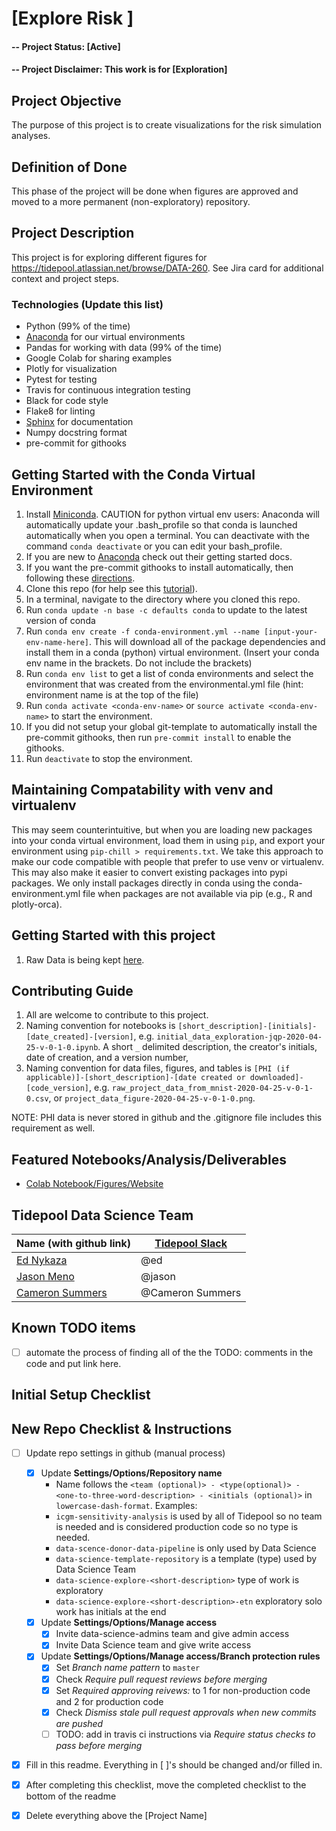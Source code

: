 # [Explore Risk ]

#### -- Project Status: [Active]
#### -- Project Disclaimer: This work is for [Exploration]
 ## Project Objective
The purpose of this project is to create visualizations for the risk simulation
analyses.

## Definition of Done
This phase of the project will be done when figures are approved and moved to a more
permanent (non-exploratory) repository.

## Project Description
This project is for exploring different figures for
https://tidepool.atlassian.net/browse/DATA-260. See Jira card for additional
context and project steps.


### Technologies (Update this list)
* Python (99% of the time)
* [Anaconda](https://www.anaconda.com/) for our virtual environments
* Pandas for working with data (99% of the time)
* Google Colab for sharing examples
* Plotly for visualization
* Pytest for testing
* Travis for continuous integration testing
* Black for code style
* Flake8 for linting
* [Sphinx](https://www.sphinx-doc.org/en/master/) for documentation
* Numpy docstring format
* pre-commit for githooks

## Getting Started with the Conda Virtual Environment
1. Install [Miniconda](https://conda.io/miniconda.html). CAUTION for python virtual env users: Anaconda will automatically update your .bash_profile
so that conda is launched automatically when you open a terminal. You can deactivate with the command `conda deactivate`
or you can edit your bash_profile.
2. If you are new to [Anaconda](https://docs.anaconda.com/anaconda/user-guide/getting-started/)
check out their getting started docs.
3. If you want the pre-commit githooks to install automatically, then following these
[directions](https://pre-commit.com/#automatically-enabling-pre-commit-on-repositories).
4. Clone this repo (for help see this [tutorial](https://help.github.com/articles/cloning-a-repository/)).
5. In a terminal, navigate to the directory where you cloned this repo.
6. Run `conda update -n base -c defaults conda` to update to the latest version of conda
7. Run `conda env create -f conda-environment.yml --name [input-your-env-name-here]`. This will download all of the package dependencies
and install them in a conda (python) virtual environment. (Insert your conda env name in the brackets. Do not include the brackets)
8. Run `conda env list` to get a list of conda environments and select the environment
that was created from the environmental.yml file (hint: environment name is at the top of the file)
9. Run `conda activate <conda-env-name>` or `source activate <conda-env-name>` to start the environment.
10. If you did not setup your global git-template to automatically install the pre-commit githooks, then
run `pre-commit install` to enable the githooks.
11. Run `deactivate` to stop the environment.

## Maintaining Compatability with venv and virtualenv
This may seem counterintuitive, but when you are loading new packages into your conda virtual environment,
load them in using `pip`, and export your environment using `pip-chill > requirements.txt`.
We take this approach to make our code compatible with people that prefer to use venv or virtualenv.
This may also make it easier to convert existing packages into pypi packages. We only install packages directly
in conda using the conda-environment.yml file when packages are not available via pip (e.g., R and plotly-orca).

## Getting Started with this project
1. Raw Data is being kept [here](https://drive.google.com/file/d/1N38IkCwox8SRm2dmI35lr72gbmrQztVp/view?usp=sharing).

## Contributing Guide
1. All are welcome to contribute to this project.
1. Naming convention for notebooks is
`[short_description]-[initials]-[date_created]-[version]`,
e.g. `initial_data_exploration-jqp-2020-04-25-v-0-1-0.ipynb`.
A short `_` delimited description, the creator's initials, date of creation, and a version number,
1. Naming convention for data files, figures, and tables is
`[PHI (if applicable)]-[short_description]-[date created or downloaded]-[code_version]`,
e.g. `raw_project_data_from_mnist-2020-04-25-v-0-1-0.csv`,
or `project_data_figure-2020-04-25-v-0-1-0.png`.

NOTE: PHI data is never stored in github and the .gitignore file includes this requirement as well.

## Featured Notebooks/Analysis/Deliverables
* [Colab Notebook/Figures/Website](link)

## Tidepool Data Science Team
|Name (with github link)    |  [Tidepool Slack](https://tidepoolorg.slack.com/)   |
|---------|-----------------|
|[Ed Nykaza](https://github.com/[ed-nykaza])| @ed        |
|[Jason Meno](https://github.com/[jameno]) |  @jason    |
|[Cameron Summers](https://github.com/[scaubrey]) |  @Cameron Summers    |

## Known TODO items
- [ ] automate the process of finding all of the the TODO: comments in the code and put link here.

## Initial Setup Checklist

## New Repo Checklist & Instructions
- [ ] Update repo settings in github (manual process)
    * [x] Update **Settings/Options/Repository name**
        * Name follows the `<team (optional)> - <type(optional)> - <one-to-three-word-description> - <initials (optional)>` in `lowercase-dash-format`.
    Examples:
        * `icgm-sensitivity-analysis` is used by all of Tidepool so no team is needed and is considered production code so no type is needed.
        * `data-scence-donor-data-pipeline` is only used by Data Science
        * `data-science-template-repository` is a template (type) used by Data Science Team
        * `data-science-explore-<short-description>` type of work is exploratory
        * `data-science-explore-<short-description>-etn` exploratory solo work has initials at the end
    * [x] Update **Settings/Options/Manage access**
        - [x] Invite data-science-admins team and give admin access
        - [x] Invite Data Science team and give write access
    * [x] Update **Settings/Options/Manage access/Branch protection rules**
        - [x] Set _Branch name pattern_ to `master`
        - [x] Check _Require pull request reviews before merging_
        - [x] Set _Required approving reivews:_ to 1 for non-production code and 2 for production code
        - [x] Check _Dismiss stale pull request approvals when new commits are pushed_
        - [ ] TODO: add in travis ci instructions via _Require status checks to pass before merging_
- [x] Fill in this readme. Everything in [  ]'s should be changed and/or filled in.
- [x] After completing this checklist, move the completed checklist to the bottom of the readme
- [x] Delete everything above the [Project Name]


